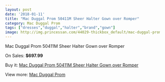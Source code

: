 ```yaml
---
layout: post
date: '2018-01-11'
title: "Mac Duggal Prom 50411M Sheer Halter Gown over Romper"
category: Mac Duggal Prom
tags: ["dresses","duggal","halter","brand","gown"]
image: http://img.princessan.com/44029-thickbox_default/mac-duggal-prom-50411m-sheer-halter-gown-over-romper.jpg
---
```

Mac Duggal Prom 50411M Sheer Halter Gown over Romper

On Sales: **$697.99**
<a href="https://www.princessan.com/en/mac-duggal-prom/20473-mac-duggal-prom-50411m-sheer-halter-gown-over-romper.html"><amp-img layout="responsive" width="600" height="600" src="//img.princessan.com/44029-thickbox_default/mac-duggal-prom-50411m-sheer-halter-gown-over-romper.jpg" alt="Mac Duggal Prom 50411M Sheer Halter Gown over Romper 0" /></a>
<a href="https://www.princessan.com/en/mac-duggal-prom/20473-mac-duggal-prom-50411m-sheer-halter-gown-over-romper.html"><amp-img layout="responsive" width="600" height="600" src="//img.princessan.com/44030-thickbox_default/mac-duggal-prom-50411m-sheer-halter-gown-over-romper.jpg" alt="Mac Duggal Prom 50411M Sheer Halter Gown over Romper 1" /></a>

Buy it: [Mac Duggal Prom 50411M Sheer Halter Gown over Romper](https://www.princessan.com/en/mac-duggal-prom/20473-mac-duggal-prom-50411m-sheer-halter-gown-over-romper.html "Mac Duggal Prom 50411M Sheer Halter Gown over Romper")

View more: [Mac Duggal Prom](https://www.princessan.com/en/42-mac-duggal-prom "Mac Duggal Prom")